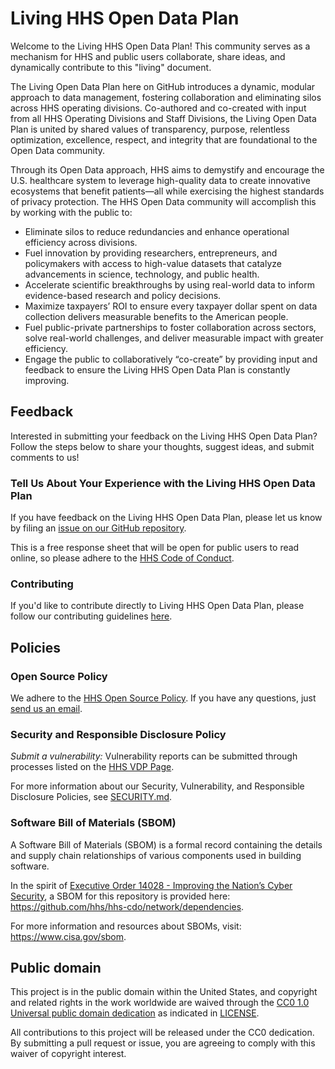 # Living HHS Open Data Plan
Welcome to the Living HHS Open Data Plan! This community serves as a mechanism for HHS and public users collaborate, share ideas, and dynamically contribute to this "living" 
document.  

The Living Open Data Plan here on GitHub introduces a dynamic, modular approach to data management, fostering collaboration and eliminating silos across HHS operating 
divisions. Co-authored and co-created with input from all HHS Operating Divisions and Staff Divisions, the Living Open Data Plan is united by shared values of transparency, 
purpose, relentless optimization, excellence, respect, and integrity that are foundational to the Open Data community.  

Through its Open Data approach, HHS aims to demystify and encourage the U.S. healthcare system to leverage high-quality data to create innovative ecosystems that benefit 
patients—all while exercising the highest standards of privacy protection. The HHS Open Data community will accomplish this by working with the public to:

* Eliminate silos to reduce redundancies and enhance operational efficiency across divisions.
* Fuel innovation by providing researchers, entrepreneurs, and policymakers with access to high-value datasets that catalyze advancements in science, technology, and public
  health.
* Accelerate scientific breakthroughs by using real-world data to inform evidence-based research and policy decisions. 
* Maximize taxpayers’ ROI to ensure every taxpayer dollar spent on data collection delivers measurable benefits to the American people. 
* Fuel public-private partnerships to foster collaboration across sectors, solve real-world challenges, and deliver measurable impact with greater efficiency. 
* Engage the public to collaboratively “co-create” by providing input and feedback to ensure the Living HHS Open Data Plan is constantly improving.

## Feedback

Interested in submitting your feedback on the Living HHS Open Data Plan? Follow the steps below to share your thoughts, suggest ideas, and submit comments to us!

### Tell Us About Your Experience with the Living HHS Open Data Plan

If you have feedback on the Living HHS Open Data Plan, please let us know by filing an [issue on our GitHub repository](https://github.com/HHS/living-hhs-open-data-plan/issues/new?template=PublicFeedback.yml).  

This is a free response sheet that will be open for public users to read online, so please adhere to the [HHS Code of Conduct](CODE_OF_CONDUCT.md).

### Contributing

If you'd like to contribute directly to Living HHS Open Data Plan, please follow our contributing guidelines [here](CONTRIBUTING.md).

## Policies

### Open Source Policy

We adhere to the [HHS Open Source
Policy](https://www.hhs.gov/sites/default/files/hhs-open-gov-plan-v4-2016.pdf). If you have any
questions, just [send us an email](mailto:cdo@hhs.gov).

### Security and Responsible Disclosure Policy

_Submit a vulnerability:_ Vulnerability reports can be submitted through processes listed on the [HHS VDP Page](https://www.hhs.gov/vulnerability-disclosure-policy/index.html). 

For more information about our Security, Vulnerability, and Responsible Disclosure Policies, see [SECURITY.md](SECURITY.md).

### Software Bill of Materials (SBOM)

A Software Bill of Materials (SBOM) is a formal record containing the details and supply chain relationships of various components used in building software.

In the spirit of [Executive Order 14028 - Improving the Nation’s Cyber Security](https://www.gsa.gov/technology/it-contract-vehicles-and-purchasing-programs/information-technology-category/it-security/executive-order-14028), a SBOM for this repository is provided here: https://github.com/hhs/hhs-cdo/network/dependencies.

For more information and resources about SBOMs, visit: https://www.cisa.gov/sbom.

## Public domain

This project is in the public domain within the United States, and copyright and related rights in the work worldwide are waived through the [CC0 1.0 Universal public domain dedication](https://creativecommons.org/publicdomain/zero/1.0/) as indicated in [LICENSE](LICENSE).

All contributions to this project will be released under the CC0 dedication. By submitting a pull request or issue, you are agreeing to comply with this waiver of copyright interest.
